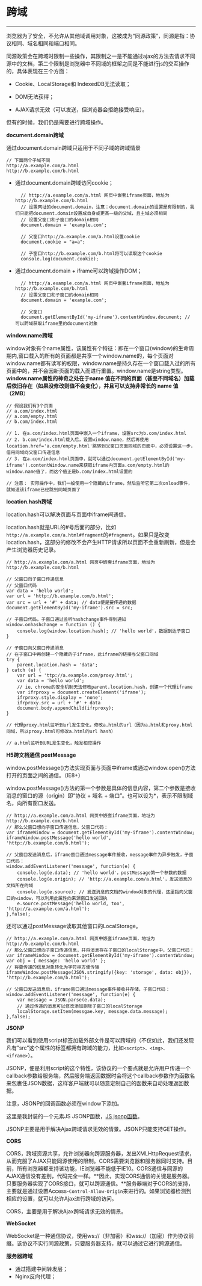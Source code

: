 # 跨域 #


----------

浏览器为了安全，不允许从其他域调用对象，这被成为“同源政策”，同源是指：协议相同、域名相同和端口相同。

同源政策会在跨域时限制一些操作，其限制之一是不能通过ajax的方法去请求不同源中的文档，第二个限制是浏览器中不同域的框架之间是不能进行js的交互操作的，具体表现在三个方面：

- Cookie、LocalStorage和 IndexedDB无法读取；

- DOM无法获得；

- AJAX请求无效（可以发送，但浏览器会拒绝接受响应）。

但有的时候，我们仍是需要进行跨域操作。

**document.domain跨域**

通过document.domain跨域只适用于不同子域的跨域情景
	
	// 下面两个子域不同
	http://a.example.com/a.html
	http://b.example.com/b.html

- 通过document.domain跨域访问cookie；   
	
		// http://a.example.com/a.html 网页中嵌套iframe页面，地址为http://b.example.com/b.html
		// 设置网址的document.domain，注意：document.domain的设置是有限制的，我们只能把document.domain设置成自身或更高一级的父域，且主域必须相同
		// 设置父窗口和子窗口的domain相同
		document.domain = 'example.com';

		// 父窗口http://a.example.com/a.html设置cookie
		document.cookie = "a=a";

		// 子窗口http://b.example.com/b.html将可以读取这个cookie
		console.log(document.cookie);

- 通过document.domain + iframe可以跨域操作DOM；

		// http://a.example.com/a.html 网页中嵌套iframe页面，地址为http://b.example.com/b.html
		// 设置父窗口和子窗口的domain相同
		document.domain = 'example.com';
		
		// 父窗口
		document.getElementById('my-iframe').contentWindow.document; // 可以跨域获取iframe里的document对象

**window.name跨域**

window对象有个name属性，该属性有个特征：即在一个窗口(window)的生命周期内,窗口载入的所有的页面都是共享一个window.name的，每个页面对window.name都有读写的权限，window.name是持久存在一个窗口载入过的所有页面中的，并不会因新页面的载入而进行重置。window.name是string类型。**window.name属性的神奇之处在于name 值在不同的页面（甚至不同域名）加载后依旧存在（如果没修改则值不会变化），并且可以支持非常长的 name 值（2MB**）

	// 假设我们有3个页面
	// a.com/index.html
	// a.com/empty.html
	// b.com/index.html
	
	// 1. 在a.com/index.html页面中嵌入一个iframe，设置src为b.com/index.html
	// 2. b.com/index.html载入后，设置window.name，然后再使用location.href='a.com/empty.html'跳转到父窗口页面同域的页面中，必须设置这一步，借用同域向父窗口传递信息
	// 3. 在a.com/index.html页面中，就可以通过document.getElementById('my-iframe').contentWindow.name来获取iframe内页面a.com/empty.html的window.name值了，而这个值正是b.com/index.html设置的

	// 注意： 实际操作中，我们一般使用一个隐藏的iframe，然后监听它第二次onload事件，就知道该iframe已经跳到同域页面了

	

**location.hash跨域**

location.hash可以解决页面与页面中iframe间通信。

location.hash就是URL的#号后面的部分，比如`http://a.example.com/a.html#fragment`的`#fragment`。如果只是改变location.hash，这部分的修改不会产生HTTP请求所以页面不会重新刷新，但是会产生浏览器历史记录。

	// http://a.example.com/a.html 网页中嵌套iframe页面，地址为http://b.example.com/b.html

	// 父窗口向子窗口传递信息
	// 父窗口代码
	var data = 'hello world';
	var url = 'http://b.example.com/b.html';
	var src = url + '#' + data; // data便是要传递的数据
	document.getElementById('my-iframe').src = src;
	
	// 子窗口代码，子窗口通过监听hashchange事件得到通知
	window.onhashchange = function () {
		console.log(window.location.hash); // 'hello world'，数据到达子窗口
	}

	// 子窗口向父窗口传递消息
	// 在子窗口中再创建一个隐藏的子iframe，此iframe的链接与父窗口同域
	try {  
    	parent.location.hash = 'data';  
	} catch (e) {  
		var url = 'ttp://a.example.com/proxy.html';
		var data = 'hello world'; 
	    // ie、chrome的安全机制无法修改parent.location.hash，创建一个代理iframe
	    var ifrproxy = document.createElement('iframe');  
	    ifrproxy.style.display = 'none';  
	    ifrproxy.src = url + '#' + data
	    document.body.appendChild(ifrproxy);  
	}

	// 代理proxy.html监听到url发生变化，修改a.html的url（因为a.html和proxy.html同域，所以proxy.html可修改a.html的url hash）

	// a.html监听到URL发生变化，触发相应操作
	

**H5跨文档通信 postMessage**

window.postMessage()方法实现页面与页面中iframe或通过window.open()方法打开的页面之间的通信。（IE8+）

window.postMessage()方法的第一个参数是具体的信息内容，第二个参数是接收消息的窗口的源（origin）即“协议 + 域名 + 端口”。也可以设为*，表示不限制域名，向所有窗口发送。

	// http://a.example.com/a.html 网页中嵌套iframe页面，地址为http://b.example.com/b.html
	// 那么父窗口想向子窗口传递信息，父窗口代码：
	var iframeWindow = document.getElementById('my-iframe').contentWindow;
	iframeWindow.postMessage('hello world', 'http://b.example.com/b.html');

	// 父窗口发送消息后，iframe窗口通过message事件接收，message事件为异步触发，子窗口代码：
	window.addEventListener('message', function(e) {
  		console.log(e.data); // 'hello world'，postMessage第一个参数的数据
		console.log(e.origin); // 'http://a.example.com/a.html'，发送消息的文档所在的域
		console.log(e.source); // 发送消息的文档的window对象的代理，这里指向父窗口的window，可以利用此属性向来源窗口发送回执
		e.source.postMessage('hello world, too', 'http://a.example.com/a.html');
	},false);

还可以通过postMessage读取其他窗口的LocalStorage。

	// http://a.example.com/a.html 网页中嵌套iframe页面，地址为http://b.example.com/b.html
	// 那么父窗口想向子窗口传递信息，并将消息存在子窗口的localStorage中，父窗口代码：
	var iframeWindow = document.getElementById('my-iframe').contentWindow;
	var obj = { message: 'hello world' };
	// 将要传递的信息对象转化为字符串方便传输
	iframeWindow.postMessage(JSON.stringify({key: 'storage', data: obj}), 'http://b.example.com/b.html');

	// 父窗口发送消息后，iframe窗口通过message事件接收并存储，子窗口代码：
	window.addEventListener('message', function(e) {
  		var message = JSON.parse(e.data);
		// 通过传递的消息可以修改添加删除子窗口的localStorage
		localStorage.setItem(messgae.key, message.data.message);
	},false);

**JSONP**

我们可以看到使用script标签加载外部文件是可以跨域的（不仅如此，我们还发现凡有”src”这个属性的标签都拥有跨域的能力，比如`<script>、<img>、<iframe>`）。

JSONP，便是利用script的这个特性，该协议的一个要点就是允许用户传递一个callback参数给服务端，然后服务端返回数据时会将这个callback参数作为函数名来包裹住JSON数据，这样客户端就可以随意定制自己的函数来自动处理返回数据。

注意，JSONP的回调函数必须在window下添加。

这里是我封装的一个元素JS JSONP函数，[JS jsonp函数](https://github.com/huanghaibin91/JS-CSS-Fragment/blob/master/JS/jsonp.js)。

JSONP主要是用于解决Ajax跨域请求无效的情景。JSONP只能支持GET操作。

**CORS**

CORS，跨域资源共享，允许浏览器向跨源服务器，发出XMLHttpRequest请求，从而克服了AJAX只能同源使用的限制。CORS需要浏览器和服务器同时支持。目前，所有浏览器都支持该功能，IE浏览器不能低于IE10。CORS通信与同源的AJAX通信没有差别，代码完全一样。**因此，实现CORS通信的关键是服务器。只要服务器实现了CORS接口，就可以跨源通信。**服务器端对于CORS的支持，主要就是通过设置Access-`Control-Allow-Origin`来进行的。如果浏览器检测到相应的设置，就可以允许Ajax进行跨域的访问。

CORS，主要是用于解决Ajax跨域请求无效的情景。

**WebSocket**

WebSocket是一种通信协议，使用ws://（非加密）和wss://（加密）作为协议前缀。该协议不实行同源政策，只要服务器支持，就可以通过它进行跨源通信。

**服务器跨域**

- 通过搭建中间转发层；
- Nginx反向代理；









	

		


		



